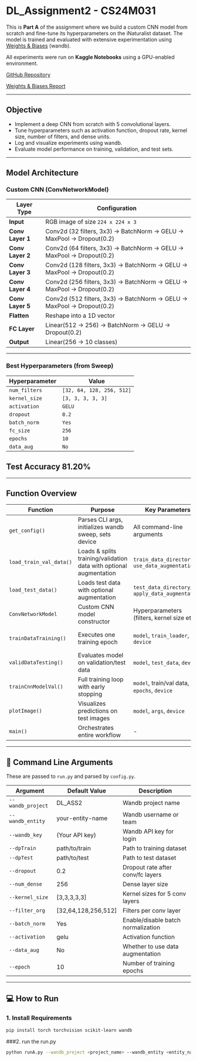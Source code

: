 # DL_Assignment2 - CS24M031

This is **Part A** of the assignment where we build a custom CNN model from scratch and fine-tune its hyperparameters on the iNaturalist dataset. The model is trained and evaluated with extensive experimentation using [Weights & Biases](https://wandb.ai/) (wandb).

All experiments were run on **Kaggle Notebooks** using a GPU-enabled environment.

[GitHub Repository](https://github.com/Pavitra-khare/DA6401_ASS_2A)

[Weights & Biases Report](https://api.wandb.ai/links/3628-pavitrakhare-indian-institute-of-technology-madras/m5cmjze4)

---

## Objective

- Implement a deep CNN from scratch with 5 convolutional layers.
- Tune hyperparameters such as activation function, dropout rate, kernel size, number of filters, and dense units.
- Log and visualize experiments using wandb.
- Evaluate model performance on training, validation, and test sets.

---
## Model Architecture

### Custom CNN (ConvNetworkModel)

| Layer Type       | Configuration                                                                 |
|------------------|--------------------------------------------------------------------------------|
| **Input**        | RGB image of size `224 x 224 x 3`                                              |
| **Conv Layer 1** | Conv2d (32 filters, 3x3) → BatchNorm → GELU → MaxPool → Dropout(0.2)            |
| **Conv Layer 2** | Conv2d (64 filters, 3x3) → BatchNorm → GELU → MaxPool → Dropout(0.2)            |
| **Conv Layer 3** | Conv2d (128 filters, 3x3) → BatchNorm → GELU → MaxPool → Dropout(0.2)           |
| **Conv Layer 4** | Conv2d (256 filters, 3x3) → BatchNorm → GELU → MaxPool → Dropout(0.2)           |
| **Conv Layer 5** | Conv2d (512 filters, 3x3) → BatchNorm → GELU → MaxPool → Dropout(0.2)           |
| **Flatten**      | Reshape into a 1D vector                                                       |
| **FC Layer**     | Linear(512 → 256) → BatchNorm → GELU → Dropout(0.2)                            |
| **Output**       | Linear(256 → 10 classes)                                                       |

---

### Best Hyperparameters (from Sweep)

| Hyperparameter   | Value                    |
|------------------|--------------------------|
| `num_filters`    | `[32, 64, 128, 256, 512]` |
| `kernel_size`    | `[3, 3, 3, 3, 3]`         |
| `activation`     | `GELU`                   |
| `dropout`        | `0.2`                    |
| `batch_norm`     | `Yes`                    |
| `fc_size`        | `256`                    |
| `epochs`         | `10`                     |
| `data_aug`       | `No`                     |

Test Accuracy 81.20%
---

---


## Function Overview

| **Function**               | **Purpose**                                                                 | **Key Parameters**                          | **Returns**                              |
|----------------------------|-----------------------------------------------------------------------------|---------------------------------------------|------------------------------------------|
| `get_config()`             | Parses CLI args, initializes wandb sweep, sets device                      | All command-line arguments                 | `(sweep_id, args, device)`               |
| `load_train_val_data()`    | Loads & splits training/validation data with optional augmentation         | `train_data_directory`, `use_data_augmentation` | `(train_loader, val_loader)`          |
| `load_test_data()`         | Loads test data with optional augmentation                                 | `test_data_directory`, `apply_data_augmentation` | `test_loader`                        |
| `ConvNetworkModel`         | Custom CNN model constructor                                               | Hyperparameters (filters, kernel size etc.) | Initialized CNN model                 |
| `trainDataTraining()`      | Executes one training epoch                                                | `model`, `train_loader`, `device`           | Updated model, loss, accuracy           |
| `validDataTesting()`       | Evaluates model on validation/test data                                    | `model`, `test_data`, `device`              | Accuracy percentage                     |
| `trainCnnModelVal()`       | Full training loop with early stopping                                     | `model`, train/val data, `epochs`, `device`  | Best-trained model                      |
| `plotImage()`              | Visualizes predictions on test images                                      | `model`, `args`, `device`                    | Logs images to wandb                    |
| `main()`                   | Orchestrates entire workflow                                               | -                                           | -                                       |

---






## 🔧 Command Line Arguments

These are passed to `run.py` and parsed by `config.py`.

| Argument              | Default Value   | Description                                |
|-----------------------|------------------|--------------------------------------------|
| `--wandb_project`     | DL_ASS2          | Wandb project name                         |
| `--wandb_entity`      | your-entity-name | Wandb username or team                     |
| `--wandb_key`         | (Your API key)   | Wandb API key for login                    |
| `--dpTrain`           | path/to/train    | Path to training dataset                   |
| `--dpTest`            | path/to/test     | Path to test dataset                       |
| `--dropout`           | 0.2              | Dropout rate after conv/fc layers          |
| `--num_dense`         | 256              | Dense layer size                           |
| `--kernel_size`       | [3,3,3,3,3]      | Kernel sizes for 5 conv layers             |
| `--filter_org`        | [32,64,128,256,512] | Filters per conv layer                   |
| `--batch_norm`        | Yes              | Enable/disable batch normalization         |
| `--activation`        | gelu             | Activation function                        |
| `--data_aug`          | No               | Whether to use data augmentation           |
| `--epoch`             | 10               | Number of training epochs                  |

---

## 💻 How to Run

### 1. Install Requirements

```bash
pip install torch torchvision scikit-learn wandb
```

###2. run the run.py
```bash
python runA.py --wandb_project <project_name> --wandb_entity <entity_name> --dpTrain <train_data_path> --dpTest <test_data_path>....
```
